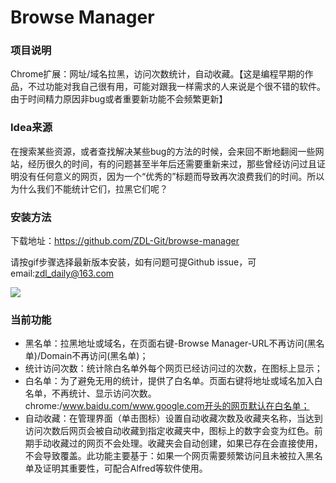 # Browse Manager
### 项目说明

Chrome扩展：网址/域名拉黑，访问次数统计，自动收藏。【这是编程早期的作品，不过功能对我自己很有用，可能对跟我一样需求的人来说是个很不错的软件。由于时间精力原因非bug或者重要新功能不会频繁更新】

### Idea来源

在搜索某些资源，或者查找解决某些bug的方法的时候，会来回不断地翻阅一些网站，经历很久的时间，有的问题甚至半年后还需要重新来过，那些曾经访问过且证明没有任何意义的网页，因为一个“优秀的”标题而导致再次浪费我们的时间。所以为什么我们不能统计它们，拉黑它们呢？

### 安装方法

下载地址：https://github.com/ZDL-Git/browse-manager

请按gif步骤选择最新版本安装，如有问题可提Github issue，可email:zdl_daily@163.com

<img src="https://github.com/ZDL-Git/Resource-store/blob/master/gifs/Kapture%202019-04-13%20at%2016.36.40.GIF" />
<br/>

### 当前功能

* 黑名单：拉黑地址或域名，在页面右键-Browse Manager-URL不再访问(黑名单)/Domain不再访问(黑名单)；
* 统计访问次数：统计除白名单外每个网页已经访问过的次数，在图标上显示；
* 白名单：为了避免无用的统计，提供了白名单。页面右键将地址或域名加入白名单，不再统计、显示访问次数。chrome:/www.baidu.com/www.google.com开头的网页默认在白名单；
* 自动收藏：在管理界面（单击图标）设置自动收藏次数及收藏夹名称，当达到访问次数后网页会被自动收藏到指定收藏夹中，图标上的数字会变为红色。前期手动收藏过的网页不会处理。收藏夹会自动创建，如果已存在会直接使用，不会导致覆盖。此功能主要基于：如果一个网页需要频繁访问且未被拉入黑名单及证明其重要性，可配合Alfred等软件使用。
